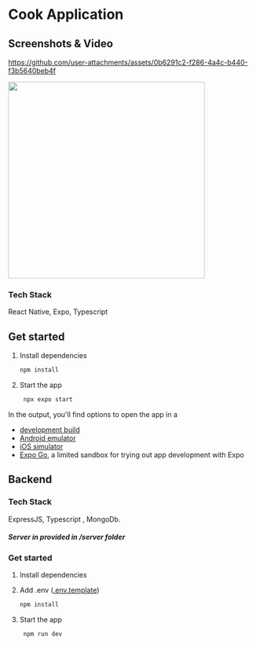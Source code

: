 

# Cook Application

## Screenshots & Video
https://github.com/user-attachments/assets/0b6291c2-f286-4a4c-b440-f3b5640beb4f

<img src="https://github.com/user-attachments/assets/4b5adf0f-6bf2-4649-bd28-250e9a4bf100" width="400">


### Tech Stack
React Native, Expo, Typescript

## Get started

1. Install dependencies

   ```bash
   npm install
   ```

2. Start the app

   ```bash
    npx expo start
   ```

In the output, you'll find options to open the app in a
- [development build](https://docs.expo.dev/develop/development-builds/introduction/)
- [Android emulator](https://docs.expo.dev/workflow/android-studio-emulator/)
- [iOS simulator](https://docs.expo.dev/workflow/ios-simulator/)
- [Expo Go](https://expo.dev/go), a limited sandbox for trying out app development with Expo

## Backend
### Tech Stack
ExpressJS, Typescript , MongoDb.

##### Server in provided in /server folder
### Get started

1. Install dependencies
2. Add .env ([.env.template](https://github.com/himanshu8443/Cooking-Management-app/blob/main/server/.env.template ".env.template"))

   ```bash
   npm install
   ```

3. Start the app

   ```bash
    npm run dev
   ```
